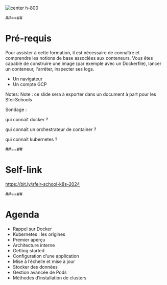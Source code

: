 <!-- .slide:-->

![center h-800](./assets/images/tour-de-table.png)

##==##

<!-- .slide:-->

# Pré-requis

Pour assister à cette formation, il est nécessaire de connaître et comprendre les notions de base associées aux conteneurs. Vous êtes capable de construire une image (par exemple avec un Dockerfile), lancer un conteneur, l'arrêter, inspecter ses logs.

- Un navigateur
- Un compte GCP

Notes:
Note : ce slide sera à exporter dans un document à part pour les SfeirSchools

Sondage :

qui connaît docker ?

qui connaît un orchestrateur de container ?

qui connaît kubernetes ?

##==##

<!-- .slide: data-type-show="hide"-->

# Self-link

https://bit.ly/sfeir-school-k8s-2024

##==##

<!-- .slide:-->

# Agenda

- Rappel sur Docker
- Kubernetes : les origines
- Premier aperçu
- Architecture interne
- Getting started
- Configuration d’une application
- Mise à l’échelle et mise à jour
- Stocker des données
- Gestion avancée de Pods
- Méthodes d’installation de clusters
